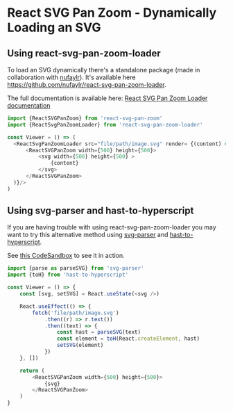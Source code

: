 # React SVG Pan Zoom - Dynamically Loading an SVG


## Using react-svg-pan-zoom-loader
To load an SVG dynamically there's a standalone package (made in collaboration with [nufaylr](https://github.com/nufaylr)).
It's available here https://github.com/nufaylr/react-svg-pan-zoom-loader.

The full documentation is available here: [React SVG Pan Zoom Loader documentation](https://github.com/nufaylr/react-svg-pan-zoom-loader/blob/master/README.md)

```js
import {ReactSVGPanZoom} from 'react-svg-pan-zoom'
import {ReactSvgPanZoomLoader} from 'react-svg-pan-zoom-loader'

const Viewer = () => (
  <ReactSvgPanZoomLoader src="file/path/image.svg" render= {(content) => (
      <ReactSVGPanZoom width={500} height={500}>
          <svg width={500} height={500} >
              {content}
          </svg>
      </ReactSVGPanZoom>
  )}/>
)
```

## Using svg-parser and hast-to-hyperscript

If you are having trouble with using react-svg-pan-zoom-loader you may want to try this alternative method using [svg-parser](https://github.com/Rich-Harris/svg-parser) and [hast-to-hyperscript](https://github.com/syntax-tree/hast-to-hyperscript).

See [this CodeSandbox](https://codesandbox.io/s/stoic-voice-pc5jzx) to see it in action.

```js
import {parse as parseSVG} from 'svg-parser'
import {toH} from 'hast-to-hyperscript'

const Viewer = () => {
    const [svg, setSVG] = React.useState(<svg />)

    React.useEffect(() => {
        fetch('file/path/image.svg')
            .then((r) => r.text())
            .then((text) => {
                const hast = parseSVG(text)
                const element = toH(React.createElement, hast)
                setSVG(element)
            })
    }, [])

    return (
        <ReactSVGPanZoom width={500} height={500}>
            {svg}
        </ReactSVGPanZoom>
    )
}
```
